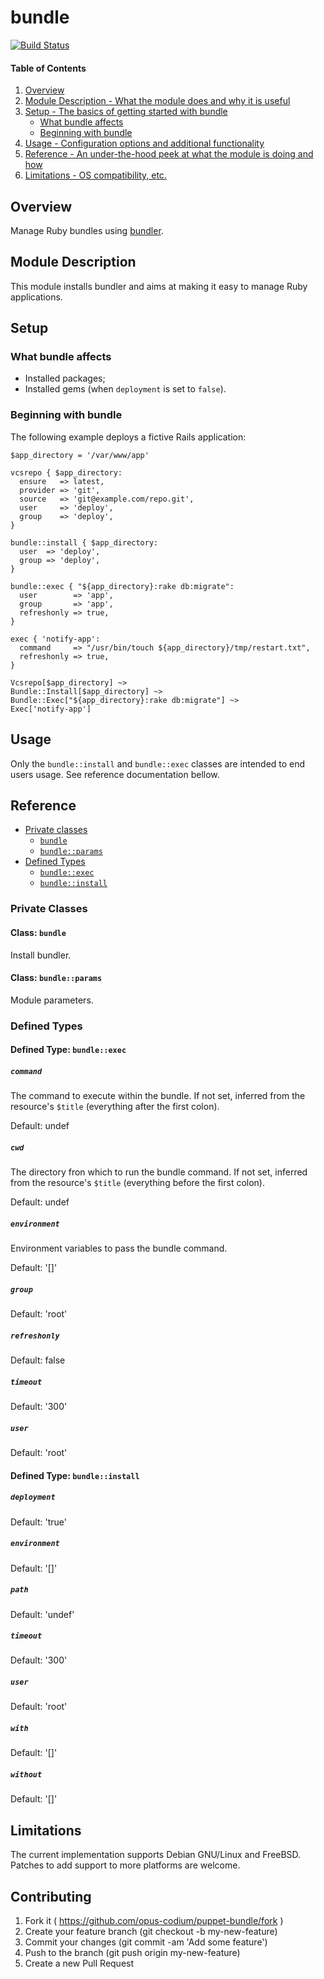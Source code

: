 # bundle

[![Build Status](https://travis-ci.org/opus-codium/puppet-bundle.svg?branch=master)](https://travis-ci.org/opus-codium/puppet-bundle)

#### Table of Contents

1. [Overview](#overview)
2. [Module Description - What the module does and why it is useful](#module-description)
3. [Setup - The basics of getting started with bundle](#setup)
    * [What bundle affects](#what-bundle-affects)
    * [Beginning with bundle](#beginning-with-bundle)
4. [Usage - Configuration options and additional functionality](#usage)
5. [Reference - An under-the-hood peek at what the module is doing and how](#reference)
5. [Limitations - OS compatibility, etc.](#limitations)

## Overview

Manage Ruby bundles using [bundler](http://bundler.io/).

## Module Description

This module installs bundler and aims at making it easy to manage Ruby
applications.

## Setup

### What bundle affects

* Installed packages;
* Installed gems (when `deployment` is set to `false`).

### Beginning with bundle

The following example deploys a fictive Rails application:

```puppet
$app_directory = '/var/www/app'

vcsrepo { $app_directory:
  ensure   => latest,
  provider => 'git',
  source   => 'git@example.com/repo.git',
  user     => 'deploy',
  group    => 'deploy',
}

bundle::install { $app_directory:
  user  => 'deploy',
  group => 'deploy',
}

bundle::exec { "${app_directory}:rake db:migrate":
  user        => 'app',
  group       => 'app',
  refreshonly => true,
}

exec { 'notify-app':
  command     => "/usr/bin/touch ${app_directory}/tmp/restart.txt",
  refreshonly => true,
}

Vcsrepo[$app_directory] ~>
Bundle::Install[$app_directory] ~>
Bundle::Exec["${app_directory}:rake db:migrate"] ~>
Exec['notify-app']
```

## Usage

Only the `bundle::install` and `bundle::exec` classes are intended to end users
usage. See reference documentation bellow.

## Reference

* [Private classes](#private-classes)
    * [`bundle`](#class-bundle)
    * [`bundle::params`](#class-bundleparams)
* [Defined Types](#defined-types)
    * [`bundle::exec`](#defined-type-bundleexec)
    * [`bundle::install`](#defined-type-bundleinstall)

### Private Classes

#### Class: `bundle`

Install bundler.

#### Class: `bundle::params`

Module parameters.

### Defined Types

#### Defined Type: `bundle::exec`

##### `command`

The command to execute within the bundle.  If not set, inferred from the resource's `$title` (everything after the first colon).

Default: undef

##### `cwd`

The directory fron which to run the bundle command.  If not set, inferred from the resource's `$title` (everything before the first colon).

Default: undef

##### `environment`

Environment variables to pass the bundle command.

Default: '[]'

##### `group`

Default: 'root'

##### `refreshonly`

Default: false

##### `timeout`

Default: '300'

##### `user`

Default: 'root'

#### Defined Type: `bundle::install`

##### `deployment`

Default: 'true'

##### `environment`

Default: '[]'

##### `path`

Default: 'undef'

##### `timeout`

Default: '300'

##### `user`

Default: 'root'

##### `with`

Default: '[]'

##### `without`

Default: '[]'

## Limitations

The current implementation supports Debian GNU/Linux and FreeBSD.  Patches to
add support to more platforms are welcome.

## Contributing

1. Fork it ( https://github.com/opus-codium/puppet-bundle/fork )
2. Create your feature branch (git checkout -b my-new-feature)
3. Commit your changes (git commit -am 'Add some feature')
4. Push to the branch (git push origin my-new-feature)
5. Create a new Pull Request
